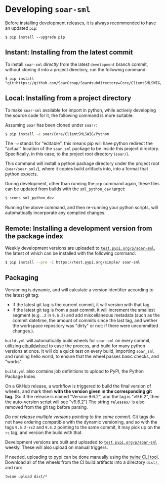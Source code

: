 # Developing `soar-sml`

Before installing development releases, it is always recommended to have an updated `pip`:

```
$ pip install --upgrade pip
```

## Instant: Installing from the latest commit

To install `soar-sml` *directly* from the latest `development` branch commit, without cloning it into a project directory,
run the following command:

```
$ pip install "git+https://github.com/SoarGroup/Soar#subdirectory=Core/ClientSMLSWIG/Python"
```

## Local: Installing from a project directory

To make `soar-sml` available for import in python, while actively developing the source code for it,
the following command is more suitable.

Assuming `Soar` has been cloned under `soar/`:
```bash
$ pip install -e soar/Core/ClientSMLSWIG/Python
```

The `-e` stands for "editable", this means pip will have python redirect the "actual" location of the `soar_sml`
package to be inside this project directory. Specifically, in this case, to the project root directory (`soar/`).

This command will install a python package directory under the project root (`soar/soar_sml/`), where it copies
build artifacts into, into a format that python expects.

During development, other than running the `pip` command again,
these files can be updated from builds with the `sml_python_dev` target:

```bash
$ scons sml_python_dev
```

Running the above command, and then re-running your python scripts,
will automatically incorporate any compiled changes.

## Remote: Installing a development version from the package index

Weekly development versions are uploaded to [`test.pypi.org/p/soar-sml`](https://test.pypi.org/p/soar-sml),
the latest of which can be installed with the following command:

```bash
$ pip install --pre -i https://test.pypi.org/simple/ soar-sml
```

## Packaging

Versioning is dynamic, and will calculate a version identifier according to the latest git tag.
- If the latest git tag is the current commit, it will version with that tag.
- If the latest git tag is from a past commit, it will increment the smallest segment (e.g. `.2` in `9.6.2`) and
  add miscellaneous metadata (such as the commit datetime, the amount of commits since the last tag, and wether the
  workspace repository was "dirty" or not: if there were uncommitted changes.).

`build.yml` will automatically build wheels for `soar-sml` on every commit, utilizing
[cibuildwheel](https://cibuildwheel.pypa.io/) to ease the process, and build for many python versions at once. It will
do a quick test on every build, importing `soar_sml` and running hello world, to ensure that the wheel passes basic
checks, and "works".

`build.yml` also contains job definitions to upload to PyPI, the Python Package Index.

On a GitHub release, a workflow is triggered to build the final version of wheels, and mark them
**with the version given in the corresponding git tag**.
(So if the release is named "Version 9.6.2", and the tag is "v9.6.2", then the auto-version script will see "v9.6.2")
The string `releases/` is also removed from the git tag before parsing.

*Do not release multiple versions pointing to the same commit*. Git tags do not have ordering compatible
with the dynamic versioning, and so with the tags `9.6.2-rc2` and `9.6.2` pointing to the same commit,
it may pick up on the `rc` tag, and version the build with that.

Development versions are built and uploaded to [`test.pypi.org/p/soar-sml`](https://test.pypi.org/p/soar-sml) weekly.
These will also upload on manual triggers.

If needed, uploading to pypi can be done manually using the
[twine CLI tool](https://twine.readthedocs.io/en/stable/#using-twine). Download all of the wheels from the CI build artifacts into a directory `dist/`, and run:

```shell
twine upload dist/*
```
